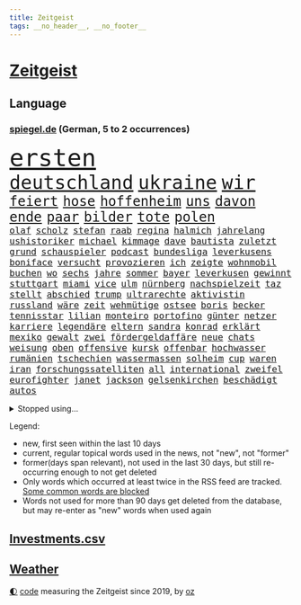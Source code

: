 ```yaml
---
title: Zeitgeist
tags: __no_header__, __no_footer__
---
```


# [Zeitgeist](https://oliz.io/zeitgeist/)

## Language

<h3><a href="https://www.spiegel.de" target="_blank">spiegel.de</a> (German, 5 to 2 occurrences)</h3>
<p style="font-family:monospace">
<span style="font-size:32pt"><a href="news_links.html#ersten" class="current">ersten</a></span>
<br>
<span style="font-size:25pt"><a href="news_links.html#deutschland" class="current">deutschland</a></span>
<span style="font-size:25pt"><a href="news_links.html#ukraine" class="current">ukraine</a></span>
<span style="font-size:25pt"><a href="news_links.html#wir" class="current">wir</a></span>
<br>
<span style="font-size:18pt"><a href="news_links.html#feiert" class="current">feiert</a></span>
<span style="font-size:18pt"><a href="news_links.html#hose" class="current">hose</a></span>
<span style="font-size:18pt"><a href="news_links.html#hoffenheim" class="current">hoffenheim</a></span>
<span style="font-size:18pt"><a href="news_links.html#uns" class="current">uns</a></span>
<span style="font-size:18pt"><a href="news_links.html#davon" class="current">davon</a></span>
<span style="font-size:18pt"><a href="news_links.html#ende" class="current">ende</a></span>
<span style="font-size:18pt"><a href="news_links.html#paar" class="current">paar</a></span>
<span style="font-size:18pt"><a href="news_links.html#bilder" class="current">bilder</a></span>
<span style="font-size:18pt"><a href="news_links.html#tote" class="current">tote</a></span>
<span style="font-size:18pt"><a href="news_links.html#polen" class="current">polen</a></span>
<br>
<span style="font-size:12pt"><a href="news_links.html#olaf" class="current">olaf</a></span>
<span style="font-size:12pt"><a href="news_links.html#scholz" class="current">scholz</a></span>
<span style="font-size:12pt"><a href="news_links.html#stefan" class="current">stefan</a></span>
<span style="font-size:12pt"><a href="news_links.html#raab" class="current">raab</a></span>
<span style="font-size:12pt"><a href="news_links.html#regina" class="current">regina</a></span>
<span style="font-size:12pt"><a href="news_links.html#halmich" class="current">halmich</a></span>
<span style="font-size:12pt"><a href="news_links.html#jahrelang" class="current">jahrelang</a></span>
<span style="font-size:12pt"><a href="news_links.html#ushistoriker" class="new">ushistoriker</a></span>
<span style="font-size:12pt"><a href="news_links.html#michael" class="current">michael</a></span>
<span style="font-size:12pt"><a href="news_links.html#kimmage" class="new">kimmage</a></span>
<span style="font-size:12pt"><a href="news_links.html#dave" class="current">dave</a></span>
<span style="font-size:12pt"><a href="news_links.html#bautista" class="new">bautista</a></span>
<span style="font-size:12pt"><a href="news_links.html#zuletzt" class="current">zuletzt</a></span>
<span style="font-size:12pt"><a href="news_links.html#grund" class="current">grund</a></span>
<span style="font-size:12pt"><a href="news_links.html#schauspieler" class="current">schauspieler</a></span>
<span style="font-size:12pt"><a href="news_links.html#podcast" class="current">podcast</a></span>
<span style="font-size:12pt"><a href="news_links.html#bundesliga" class="current">bundesliga</a></span>
<span style="font-size:12pt"><a href="news_links.html#leverkusens" class="new">leverkusens</a></span>
<span style="font-size:12pt"><a href="news_links.html#boniface" class="new">boniface</a></span>
<span style="font-size:12pt"><a href="news_links.html#versucht" class="current">versucht</a></span>
<span style="font-size:12pt"><a href="news_links.html#provozieren" class="current">provozieren</a></span>
<span style="font-size:12pt"><a href="news_links.html#ich" class="current">ich</a></span>
<span style="font-size:12pt"><a href="news_links.html#zeigte" class="current">zeigte</a></span>
<span style="font-size:12pt"><a href="news_links.html#wohnmobil" class="current">wohnmobil</a></span>
<span style="font-size:12pt"><a href="news_links.html#buchen" class="current">buchen</a></span>
<span style="font-size:12pt"><a href="news_links.html#wo" class="current">wo</a></span>
<span style="font-size:12pt"><a href="news_links.html#sechs" class="current">sechs</a></span>
<span style="font-size:12pt"><a href="news_links.html#jahre" class="current">jahre</a></span>
<span style="font-size:12pt"><a href="news_links.html#sommer" class="current">sommer</a></span>
<span style="font-size:12pt"><a href="news_links.html#bayer" class="current">bayer</a></span>
<span style="font-size:12pt"><a href="news_links.html#leverkusen" class="current">leverkusen</a></span>
<span style="font-size:12pt"><a href="news_links.html#gewinnt" class="current">gewinnt</a></span>
<span style="font-size:12pt"><a href="news_links.html#stuttgart" class="current">stuttgart</a></span>
<span style="font-size:12pt"><a href="news_links.html#miami" class="current">miami</a></span>
<span style="font-size:12pt"><a href="news_links.html#vice" class="new">vice</a></span>
<span style="font-size:12pt"><a href="news_links.html#ulm" class="current">ulm</a></span>
<span style="font-size:12pt"><a href="news_links.html#nürnberg" class="current">nürnberg</a></span>
<span style="font-size:12pt"><a href="news_links.html#nachspielzeit" class="current">nachspielzeit</a></span>
<span style="font-size:12pt"><a href="news_links.html#taz" class="new">taz</a></span>
<span style="font-size:12pt"><a href="news_links.html#stellt" class="current">stellt</a></span>
<span style="font-size:12pt"><a href="news_links.html#abschied" class="current">abschied</a></span>
<span style="font-size:12pt"><a href="news_links.html#trump" class="current">trump</a></span>
<span style="font-size:12pt"><a href="news_links.html#ultrarechte" class="current">ultrarechte</a></span>
<span style="font-size:12pt"><a href="news_links.html#aktivistin" class="current">aktivistin</a></span>
<span style="font-size:12pt"><a href="news_links.html#russland" class="current">russland</a></span>
<span style="font-size:12pt"><a href="news_links.html#wäre" class="current">wäre</a></span>
<span style="font-size:12pt"><a href="news_links.html#zeit" class="current">zeit</a></span>
<span style="font-size:12pt"><a href="news_links.html#wehmütige" class="new">wehmütige</a></span>
<span style="font-size:12pt"><a href="news_links.html#ostsee" class="current">ostsee</a></span>
<span style="font-size:12pt"><a href="news_links.html#boris" class="current">boris</a></span>
<span style="font-size:12pt"><a href="news_links.html#becker" class="current">becker</a></span>
<span style="font-size:12pt"><a href="news_links.html#tennisstar" class="current">tennisstar</a></span>
<span style="font-size:12pt"><a href="news_links.html#lilian" class="new">lilian</a></span>
<span style="font-size:12pt"><a href="news_links.html#monteiro" class="new">monteiro</a></span>
<span style="font-size:12pt"><a href="news_links.html#portofino" class="new">portofino</a></span>
<span style="font-size:12pt"><a href="news_links.html#günter" class="current">günter</a></span>
<span style="font-size:12pt"><a href="news_links.html#netzer" class="new">netzer</a></span>
<span style="font-size:12pt"><a href="news_links.html#karriere" class="current">karriere</a></span>
<span style="font-size:12pt"><a href="news_links.html#legendäre" class="current">legendäre</a></span>
<span style="font-size:12pt"><a href="news_links.html#eltern" class="current">eltern</a></span>
<span style="font-size:12pt"><a href="news_links.html#sandra" class="current">sandra</a></span>
<span style="font-size:12pt"><a href="news_links.html#konrad" class="new">konrad</a></span>
<span style="font-size:12pt"><a href="news_links.html#erklärt" class="current">erklärt</a></span>
<span style="font-size:12pt"><a href="news_links.html#mexiko" class="current">mexiko</a></span>
<span style="font-size:12pt"><a href="news_links.html#gewalt" class="current">gewalt</a></span>
<span style="font-size:12pt"><a href="news_links.html#zwei" class="current">zwei</a></span>
<span style="font-size:12pt"><a href="news_links.html#fördergeldaffäre" class="current">fördergeldaffäre</a></span>
<span style="font-size:12pt"><a href="news_links.html#neue" class="current">neue</a></span>
<span style="font-size:12pt"><a href="news_links.html#chats" class="current">chats</a></span>
<span style="font-size:12pt"><a href="news_links.html#weisung" class="new">weisung</a></span>
<span style="font-size:12pt"><a href="news_links.html#oben" class="current">oben</a></span>
<span style="font-size:12pt"><a href="news_links.html#offensive" class="current">offensive</a></span>
<span style="font-size:12pt"><a href="news_links.html#kursk" class="current">kursk</a></span>
<span style="font-size:12pt"><a href="news_links.html#offenbar" class="current">offenbar</a></span>
<span style="font-size:12pt"><a href="news_links.html#hochwasser" class="current">hochwasser</a></span>
<span style="font-size:12pt"><a href="news_links.html#rumänien" class="current">rumänien</a></span>
<span style="font-size:12pt"><a href="news_links.html#tschechien" class="current">tschechien</a></span>
<span style="font-size:12pt"><a href="news_links.html#wassermassen" class="current">wassermassen</a></span>
<span style="font-size:12pt"><a href="news_links.html#solheim" class="new">solheim</a></span>
<span style="font-size:12pt"><a href="news_links.html#cup" class="current">cup</a></span>
<span style="font-size:12pt"><a href="news_links.html#waren" class="current">waren</a></span>
<span style="font-size:12pt"><a href="news_links.html#iran" class="current">iran</a></span>
<span style="font-size:12pt"><a href="news_links.html#forschungssatelliten" class="new">forschungssatelliten</a></span>
<span style="font-size:12pt"><a href="news_links.html#all" class="current">all</a></span>
<span style="font-size:12pt"><a href="news_links.html#international" class="current">international</a></span>
<span style="font-size:12pt"><a href="news_links.html#zweifel" class="current">zweifel</a></span>
<span style="font-size:12pt"><a href="news_links.html#eurofighter" class="current">eurofighter</a></span>
<span style="font-size:12pt"><a href="news_links.html#janet" class="current">janet</a></span>
<span style="font-size:12pt"><a href="news_links.html#jackson" class="current">jackson</a></span>
<span style="font-size:12pt"><a href="news_links.html#gelsenkirchen" class="current">gelsenkirchen</a></span>
<span style="font-size:12pt"><a href="news_links.html#beschädigt" class="current">beschädigt</a></span>
<span style="font-size:12pt"><a href="news_links.html#autos" class="current">autos</a></span>
</p>
<details>
<summary>Stopped using...</summary>
<p class="former" style="font-size:12pt">
mittelmeer(1423) richterin(1423) identifiziert(1422) 2000(1421) angeklagte(1420) kritische(1420) wetter(1420) angekommen(1419) bahnhof(1419) beweisen(1419) elfmeter(1419) kurzfristig(1419) festnahmen(1418) gefährden(1418) niederländische(1418) schröder(1418) verkehrsminister(1418) verschiebt(1418) übergeben(1418) anleger(1417) bewegung(1417) facebook(1417) frankfurter(1417) londoner(1417) skandal(1417) spdpolitiker(1417) verschieben(1417) weiteres(1417) beachten(1416) dokumente(1416) enorm(1416) entwickelt(1416) lehnt(1416) weißen(1416) öffnen(1416) covid(1415) razzia(1415) signal(1415) aussicht(1414) bremer(1414) forderte(1414) kräftig(1414) remis(1414) täglich(1414) verteidigung(1414) bidens(1413) europäer(1413) litauen(1413) themen(1413) trainiert(1413) verluste(1413) verteidigungsministerium(1413) welle(1413) 10000(1412) beschimpft(1412) konkurrenz(1412) party(1412) villa(1412) bestätigen(1411) florida(1411) for(1411) passt(1411) senkt(1411) sinkt(1411) usamerikaner(1411) verbrechen(1411) verlängern(1411) belasten(1410) weder(1410) verpassen(1409) börse(1408) irak(1408) vorstellen(1408) entwickeln(1407) bundesstaat(1406) gebrochen(1406) roman(1406) sowie(1405) traum(1405) achten(1404) lücke(1404) see(1404) wochenlang(1403) euparlament(1402) brutal(1401) nordkorea(1400) bäume(1399) globale(1398) ordnung(1397) projekte(1395) ausrüstung(1394) immerhin(1393) insolvenz(1392) rang(1388) krisen(1386) training(1386) überfordert(1375) geblieben(1374) sogenannten(1372) herausforderungen(1369) teuren(1369) ausgaben(1362) gewinne(1320) estland(1290) rückgang(1275) konservative(1253) politikern(1248) long(1237) geehrt(1220) interessen(1219) fußballstar(1210) drohende(1179) serbien(1178) jahresende(1175) stundenlang(1161) kleidung(1159) mächtigen(1135) ausgefallen(1123) befürwortet(1111) erhofft(1105) exil(1104) börsen(1096) angestellten(1086) immobilien(1084) fifa(1080) australiens(1053) spezielle(1051) abkommen(1050) eingeführt(1050) bat(970) hinzu(965) spaltung(944) helikopter(936) gebiete(906) unmittelbar(901) töchter(897) künstlerin(894) langsam(891) typ(887) günstige(879) fußballerinnen(871) wall(866) anschuldigungen(856) schlamm(851) heiß(848) exuspräsident(831) chefs(826) iii(816) ulrich(814) lob(811) jimmy(808) gegenwart(803) osnabrück(803) spitzt(801) jemals(785) verstoßen(782) erdbeben(780) stören(776) globalen(767) angespannt(765) zurückhaltung(764) äußerst(759) moderator(757) vizekanzler(749) hände(746) medizin(740) gott(733) verfassungsgericht(726) angeblicher(721) lula(721) yorker(720) aufholjagd(710) tel(705) fortschritt(704) kompliziert(695) aviv(694) lionel(690) katze(688) zweifeln(688) carter(683) aktivist(682) erfüllen(681) alice(674) außenpolitik(669) flugabwehr(652) einstige(651) abbauen(649) liberale(647) gedroht(640) muster(627) gekündigt(626) jahresbeginn(623) reichsbürger(616) day(607) passanten(601) rüstet(596) 18jähriger(595) demonstriert(594) muslime(590) springen(587) übers(581) fahrbahn(580) junta(579) heran(574) angestiegen(571) uefa(561) brauche(558) moskauer(552) ausflug(549) basketball(546) aufträge(542) wendepunkt(542) betreiben(529) dominieren(527) südwesten(525) schließung(521) geflüchtet(511) reuß(510) brachten(509) arten(507) gekürt(505) rahmen(502) staatsschutz(494) nachts(491) staatsbürger(491) experiment(488) usamerikanische(487) grundlage(482) belgische(480) evakuierung(478) vollem(478) auswirken(471) südkoreas(469) zoll(468) gelände(458) mohammed(458) interessenten(454) lukas(444) fasziniert(441) moschee(441) rasen(441) rechtsextremer(440) abgewehrt(433) philosoph(432) missstände(430) gesellschaftliche(427) auflösung(423) stellenabbau(423) vorlegen(422) queere(421) entscheidende(416) ärmelkanal(416) durchschnitt(411) schwitzen(408) unterbunden(408) nördlich(405) brandmauer(404) antwortet(396) schönste(395) extremer(391) wirtschaftsweise(389) wegovy(388) betriebe(386) airport(382) stoppte(382) trendwende(376) wolff(374) betrachten(373) völkermord(371) dirk(368) 42(367) 24jährige(366) superreiche(365) rechtsextremisten(362) eiffelturm(361) erwachsenen(355) tvsender(355) disziplin(353) kassel(348) miliz(348) 99(346) sicherheitslage(345) achtzigerjahren(344) auswertung(343) beschwert(339) antisemitischer(337) lebende(337) oppositionspolitiker(336) klarer(333) raumstation(332) reifen(330) sanitäter(330) weitreichenden(330) duo(329) mobbing(328) flüchtlingsunterkunft(327) ablehnung(326) affen(326) daneben(325) störungen(324) turbulenzen(322) demos(321) taucht(321) sanierung(317) handball(315) angeschlagen(310) schmerzen(309) vielfältig(306) spdpolitikerin(303) abschneiden(302) liebäugelt(301) massaker(301) israelgazanews(299) schlaf(298) finanzministerium(297) messungen(297) israelhamaskrieg(293) adam(292) tipp(292) lebron(291) crown(289) bewaffneter(288) aussetzen(287) schade(283) bombardiert(281) gibt’s(281) strengen(280) hamasmassaker(279) gazakriegs(278) verhält(277) vollständige(277) passierte(275) evan(273) student(273) kanye(272) abwärtstrend(270) jacob(270) siegerin(268) geheimnisse(267) kühe(266) regionalbahn(266) bereichen(265) geplantes(265) oscarpreisträgerin(263) bestraft(262) einhaltung(262) ausgleich(261) lloyd(261) trauen(260) verdanken(259) großstädten(257) vereidigt(255) aufstellen(254) gershkovich(252) zurückgekehrt(252) starkwatzinger(250) wahre(250) wundert(248) besitzen(247) dorthin(247) teamkollegen(247) mehrfamilienhaus(246) spruch(244) niklas(243) kremlgegner(242) belgorod(240) gebrannt(240) to(240) ärgern(239) verfügt(238) aussteigen(237) stürmt(237) 1997(232) hansa(232) erholt(231) provokation(231) kinderpornografie(230) niemals(225) kiewer(224) wofür(224) ferien(221) günstigeren(221) vorm(221) benötigte(220) ehren(220) norweger(220) machtdemonstration(217) gegensteuern(216) satelliten(215) 737(214) anmelden(214) japaner(214) handballer(213) berühmteste(212) bildungsministerin(212) notlandung(212) südafrikas(212) allgegenwärtig(211) anhörung(211) gespendet(211) festgenommener(209) gewidmet(209) mittleren(208) herausforderer(206) matteo(206) besetztes(205) horrorfilm(204) prallte(204) athletinnen(203) rundfunk(203) unabhängigen(203) streng(202) asien(201) gymnasium(201) kalte(201) hochrangige(200) eintritt(198) rechtens(198) zurückziehen(198) karriereende(197) marathon(193) pferd(193) populisten(193) alzheimer(192) missbrauchte(192) brot(191) häusern(191) 74(190) fragte(190) oleg(189) usflugzeugbauer(189) zwölfjähriger(189) großeltern(186) polizeibeamte(183) lösten(181) sechste(181) storniert(181) free(180) lea(180) spielraum(180) kostenlosen(179) ranking(179) vorrücken(179) erhältlich(178) mount(178) pferde(178) lüge(177) kimmel(176) gewalttat(175) insolvenzen(175) erhielten(174) tvshow(173) vorgeführt(172) aufgegriffen(171) ehen(171) rollstuhl(171) anschließenden(170) blutbad(170) platzwunde(170) berühmtes(169) gleiche(169) klettert(169) heilbronn(168) limburg(168) märkte(168) outfits(168) wehr(168) drohe(167) running(167) waymo(165) vizepräsident(164) klassenerhalt(162) puigdemont(162) bomben(161) lunge(161) rhetorik(161) bewegte(160) marihuana(160) offenhalten(160) fastfoodkette(159) obergrenze(158) staatspräsident(158) tue(157) überdurchschnittlich(157) aufsichtsrat(156) ogunleye(156) gordon(155) widmet(155) beier(154) katalanische(153) josh(152) verdächtig(151) unvermittelt(150) augenhöhe(149) gattin(149) space(148) umbruch(148) stießen(147) stützpunkt(147) lärm(146) noah(146) passagieren(146) benehmen(145) km/h(145) wade(145) südeuropa(144) abgeriegelt(143) angebote(143) depressive(143) gesellschaftlichen(143) ioc(143) rügen(143) verläuft(143) relevant(142) übergriffen(142) holz(141) verschütteten(141) gesprächskanäle(140) größtes(139) akut(138) befördern(138) kostenlose(138) gemerkt(137) neuigkeiten(137) geredet(136) schriftstellerin(135) angepasste(134) mitfavorit(134) beseitigen(133) birgit(133) ehrenpräsident(133) eroller(133) luisa(133) toren(133) unterstrich(133) überraschender(133) gewalttäter(132) luftschlag(132) sticht(132) zahlreicher(132) menschenmassen(131) wetterlage(131) bemühen(130) entschädigen(130) leitungen(130) selbstfahrende(130) befindlichkeiten(129) obdachlosen(129) selfie(129) seltenes(128) stromnetz(128) christopher(127) gewalttätigen(127) hindernis(127) kapazität(127) nächtliche(127) scham(127) begleiten(126) moderation(126) parteispitze(126) psychiatrie(126) schmerzhaft(125) beleidigung(124) düsseldorfer(124) flüchtling(124) hofften(124) hommage(124) sergio(124) zuwachs(124) vergisst(123) koordinieren(122) schlägen(122) vergeltungsschlag(122) beck(121) dschihadisten(121) laufender(121) römische(121) schikane(121) jahrhunderts(120) nehammer(120) bruch(119) depression(119) jenen(119) usgericht(119) überragende(119) alkoholisierter(117) mau(117) aufhebung(116) curry(116) thronfolger(116) bildete(115) quälte(115) strafbar(115) erdgas(114) lennon(114) markenzeichen(114) nadal(113) reitsport(113) heizt(111) ritt(111) verwarnt(111) marius(110) bnd(109) döner(109) überschwänglich(109) abgelegt(108) gerüchten(108) kneipe(108) hagel(107) sexistischer(107) sportlerinnen(107) stabhochspringer(107) zutrauen(107) gefühlte(106) mysteriösen(106) reichsbürgerprozess(106) späteren(106) strahlen(106) unterschätzte(106) verlegen(106) überflutete(106) durchfall(105) erbrechen(105) kulturgut(105) melissa(105) akten(104) brötchen(104) freedom(104) demonstrierenden(103) gelieferte(103) holprig(103) überschwemmte(103) erreichten(102) fußballmannschaft(102) russlandukrainenews(102) schulleitung(102) eintrittsgeld(101) fdppolitiker(101) freigekommen(101) tonne(101) topteam(101) kerstin(100) minnesota(100) perfekt(100) memmingen(99) palästinensern(99) grimm(98) tunesien(98) g7(97) giffey(97) stiegen(97) ullrich(97) toxische(96) vertraut(96) haushaltsstreit(95) umständen(95) derselben(94) river(94) sea(94) willkür(94) reiter(93) wasserqualität(93) copernicus(92) herford(92) manches(92) verzeichnen(92) zivilen(92) einsatzkräften(91) entwendete(91) graue(91) kerle(91) marschieren(91) zugegeben(91) community(90) griechische(90) lebensraum(90) millionär(90) satellitennetzwerk(90) unmittelbarer(90) anspannung(89) berlintiergarten(89) fehlgeburten(89) googles(89) hannes(89) italienerin(89) notarzt(89) safe(89) ameisen(88) glaubte(88) hitzetote(88) kaulitz(88) 23jähriger(87) coolsten(87) evakuierungen(87) hansestadt(87) happy(87) henning(87) mehrjähriger(87) meisterin(87) nördlichen(87) schlafzimmer(87) träume(87) vizepräsidentschaft(87) 89jährige(86) esprit(86) gallant(86) kreislaufprobleme(86) parteiausschluss(86) slowenien(86) yoav(86) allmählich(85) angebracht(85) digitalkonzerne(85) ingrid(85) schnauzbart(85) ukrainischem(85) veronika(85) versailles(85) zelebriert(85) begründen(84) migrationsexperte(84) nachrichtenagentur(84) pauschale(84) reichsbürgergruppe(84) schoigu(84) 200000(83) abwehrspieler(83) chefredakteur(83) entreißen(83) fußballtransferticker(83) irische(83) besteigt(82) entfalten(82) erzürnt(82) helikopters(82) kugelstoßen(82) landeschefs(82) mali(82) vereinzelt(82) verzaubert(82) blanchett(81) breaking(81) cate(81) crash(81) katalane(81) niedrigste(81) rohingya(81) turner(81) bafög(80) cia(80) forensische(80) neunzigerjahre(80) regimegegner(80) sportgeschichte(80) sturzfluten(80) zugeben(80) beruhigt(79) gewaltsamen(79) gressel(79) gustav(79) aufgestiegen(78) diebstahls(78) geistige(78) kakerlaken(78) weinten(78) affleck(77) arbeitsgericht(77) drittligisten(77) hitzewelle(77) liegenden(77) trümmern(77) 57jährigen(76) fußballnationalspieler(76) gabe(76) kröv(76) love(76) profifußball(76) rassistischer(76) sperrgebiet(76) aura(75) eingestürztem(75) fortsetzen(75) gegröle(75) kigenerierten(75) prügeln(75) umgebung(75) unerfahren(75) erlangte(74) ermordeten(74) hackergruppe(74) innenverteidiger(74) lebensretter(74) lehnte(74) süddeutschland(74) wiederholten(74) abbrüche(73) heidelberger(73) rich(73) bauunternehmer(72) boll(72) lampe(72) zusehends(72) auszubauen(71) badeunfall(71) hakenkreuz(71) parole(71) r(71) zigarette(71) mittelalterliche(70) tiefpunkt(70) tropensturm(70) typen(70) völkerrecht(70) hrubesch(69) latte(69) neunjährige(69) postings(69) söldner(69) darja(68) gleitschirmflieger(68) halsketten(68) kursanstieg(68) lösungen(68) militärführung(68) schwangerschaft(68) stürmte(68) varfolomeev(68) aufzeichnungsbeginn(67) basketballer(67) bemerkt(67) scheren(67) sportgymnastin(67) talent(67) wussten(67) zoff(67) 34jährigen(66) arbeitstag(66) astronaut(66) aufwendigen(66) badischen(66) cocacola(66) grüner(66) lgbtq+(66) limjaroenrat(66) pita(66) räuscher(66) sklerose(66) vertrauliche(66) volkes(66) bundesinnenministerium(65) bürgergeldempfänger(65) ftipleite(65) gravierender(65) leeren(65) linkenchefin(65) orientierungslos(65) bedrohungslage(64) kimaschinen(64) ride(64) russin(64) usbasketballerinnen(64) hardware(63) lebensphase(63) ofen(63) traumpaar(63) wassertemperaturen(63) winkel(63) followern(62) gedient(62) kümmern(62) wettkämpfen(62) annika(61) big(61) etappen(61) gedämpft(61) mac(61) 24jähriger(60) eingespielt(60) enormen(60) gelben(60) gleichen(60) jedermann(60) panikattacke(60) popsängerin(60) verreisen(60) etat(59) gärten(59) vince(59) bahnhöfen(58) bezweckt(58) grundsatzentscheidung(58) hurrikan(58) terrorgefahr(58) undercover(58) usmilitär(58) verliere(58) wissenschaftlern(58) wohlbefinden(58) 39jähriger(57) auftaktsieg(57) niederbayern(57) nowitzki(57) turniers(57) angemessen(56) arabische(56) ariana(56) billige(56) passende(56) redmann(56) abwechslung(55) angezogen(55) beinaheabsturz(55) fördermittel(55) gewalttätigsten(55) gewählte(55) internetstar(55) oranje(55) parteigründerin(55) spandau(55) verwechselt(55) übertragung(55) akuter(54) céline(54) dion(54) entspannter(54) fähigkeiten(54) ländervergleich(54) riecht(54) videobilder(54) beziehen(53) eingekauft(53) fußballturniere(53) fünfmal(53) hauptverdächtiger(53) markiert(53) medikament(53) stabilität(53) unwettern(53) wehrte(53) entsprungen(52) geistigen(52) landesminister(52) todesdrohungen(52) 70000(51) arrangieren(51) ausgeflogen(51) ernster(51) erteilen(51) fahrerlaubnis(51) gazastadt(51) immobilienpreise(51) kollabieren(51) scheuen(51) urbane(51) angehalten(50) rettungsschwimmer(50) sichtlich(50) alternden(49) ardsommerinterview(49) hausbesitzern(49) hauseigentümer(49) dad(48) demokrat(48) elternhaus(48) fbiagentin(48) käme(48) oscars(48) rafterrorist(48) schattenseiten(48) sportarten(48) taylorswiftkonzert(48) unterrichten(48) geltenden(47) rudert(47) umsehen(47) verdienten(47) widersprechen(47) üppigen(47) anonym(46) birthday(46) exweltmeister(46) größen(46) katastrophalem(46) militärexperte(46) blitze(45) einsame(45) frankreichrundfahrt(45) funken(45) obdachloser(45) pekings(45) schlichtet(45) tritten(45) vermisstenfall(45) liberaler(44) masoud(44) pezeshkian(44) beworben(43) rechtsradikalen(43) wohnzimmer(43) 1300(42) erledigt(42) klappte(42) ungültig(42) erschließen(41) gefühlen(41) kappt(41) kreativität(41) schwimmstar(41) teamkollegin(41) erschaffen(40) lebenden(40) legendäres(40) neulinge(40) nominieren(40) stiehlt(40) 440(39) aufleben(39) carles(39) flughafens(39) ikonischen(39) separatistenführer(39) terminal(39) abbrechen(38) nahal(38) oz(38) sympathien(38) tony(38) wahlkampfteam(38) paramount(37) sprinter(37) fruchtbar(36) niedrigeren(36) radew(36) wahlwerbespot(36) barbershops(35) eingeklemmt(35) einzel(35) gelockert(35) grundsicherung(35) peilen(35) sortiert(35) sprintet(35) turnen(35) ötzi(35) aufzuholen(34) avatar(34) demokratin(34) friedliche(34) philippinischen(34) rekordtempo(34) usinflation(34) landesvater(33) mocromafia(33) rap(33) süle(33) weiterbildung(33) buchungen(32) empfindet(31) fortsetzungen(31) gastronomen(31) verwüstung(31) wattenmeer(31) detroit(30) kinokassen(30) neuartige(30) orlow(30) schulgebäude(30) selbstvertrauen(30) tiergarten(30) unlängst(30) wednesday(30) 55jähriger(29) anschlagsplänen(29) jauernig(29) merkt(29) seychellen(29) anrichten(28) londons(28) asphalt(27) compact(27) gemieden(27) infineon(27) nutze(27) vizekandidaten(27) cage(26) kartenhaus(26) longlegs(26) nicolas(26) cdumann(25) heldin(25) kür(25) mitschüler(25) mushrooms(25) saied(25) verbaut(25) drohnenangriffen(24) folterte(24) zuständigen(24) ächzt(24) änderung(24) arbeitslose(23) charité(23) eigenheime(23) opfert(23) beschreiben(22) fehlgeburt(22) heftiges(22) mieterhöhungen(22) olympiaaus(22) rechtsextremes(22) vermächtnis(22) verzeihung(22) austin(21) beschrieb(21) beschäftigung(21) brasilianerin(21) feiertagen(21) gemobbt(21) geschwächt(21) hockeyspieler(21) hüten(21) lateinamerika(21) progressive(21) toskana(21) usbasketballer(21) übertreffen(21) aufhorchen(20) gräbern(20) irantreue(20) malaika(20) mangels(20) mihambo(20) millennials(20) thüringischen(20) usjournalisten(20) verkäufen(20) weitspringerin(20) absolventen(19) blanc(19) drohnenattacke(19) mitkommen(19) mont(19) theorien(19) zone(19) empfänger(18) golfturnier(18) kriege(18) olympiasieg(18) prozentsatz(18) renate(18) varta(18) afghanischen(17) bruchsal(17) damon(17) eigenschaften(17) erprobt(17) konserven(17) beachvolleyball(16) deadpool(16) einzigartigen(16) fahrschüler(16) inspiriert(16) korallenriff(16) luca(16) metropolen(16) midlifecrisis(16) pädagogen(16) staatsräson(16) velde(16) wolverine(16) bach(15) dogg(15) iocpräsident(15) nordkoreanischen(15) olympiatag(15) olympionike(15) skurrilsten(15) snoop(15) sportliche(15) überträgt(15) altstadt(14) dönerstreit(14) einigkeit(14) klimaanlagen(14) kreiert(14) tiefsee(14) unnötig(14) abkühlung(13) avengers(13) bradley(13) chefetagen(13) downey(13) hochsommer(13) imane(13) khelif(13) leitungswasser(13) rassistisches(13) schattenkrieg(13) wettkämpfe(13) fahndern(12) gefährt(12) kinderlose(12) olympiadebüt(12) perseiden(12) schwangerer(12) wilder(12) charta(11) playlist(11) plötzliche(11) quere(11) riskant(11) sportprogramm(11) tastet(11)
</p>
</details>
<p>Legend:
<ul>
<li><span class="new">new</span>, first seen within the last 10 days</li>
<li><span class="current">current</span>, regular topical words used in the news, not "new", not "former"</li>
<li><span class="former">former(days span relevant)</span>, not used in the last 30 days, but still re-occurring enough to not get deleted</li>
<li>Only words which occurred at least twice in the RSS feed are tracked. <a href="language/filters.py">Some common words are blocked</a></li>
<li>Words not used for more than 90 days get deleted from the database, but may re-enter as "new" words when used again</li>
</ul>
</p>

## [Investments](investments.html)[.csv](investments.csv)

## [Weather](weather.html)

<footer>
<a href="javascript:toggleTheme()" class="nav">🌓</a>
<a href="https://github.com/ooz/zeitgeist">code</a> measuring the Zeitgeist since 2019, by <a href="https://oliz.io">oz</a>
</footer>
